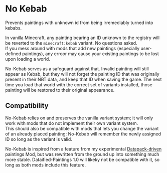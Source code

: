# No Kebab

Prevents paintings with unknown id from being irremediably turned into kebabs.

In vanilla Minecraft, any painting bearing an ID unknown to the registry will be reverted to the `minecraft:kebab` variant. No questions asked.  
If you mess around with mods that add new paintings (especially user-defined paintings), any erroor may cause your existing paintings to be lost upon loading a world.

No-Kebab serves as a safeguard against that. Invalid painting will still appear as Kebab, but they will not forget the painting ID that was originally present in their NBT data, and keep that ID when saving the game. The next time you load that world with the correct set of variants installed, those painting will be restored to their original appearance.

## Compatibility

No-Kebab relies on and preserves the vanilla variant system; it will only work with mods that do not implement their own variant system.  
This should also be compatible with mods that lets you change the variant of an already placed painting; No-Kebab will remember the newly assigned ID so long as the variant is valid.

No-Kebab is inspired from a feature from my experimental [Datapack-driven](https://modrinth.com/mod/dataified-paintings) paintings Mod, but was rewritten from the ground up into something much more stable. 
Dataified-Paintings 1.0 will likeky not be compatible with it, so long as both mods include this feature.
